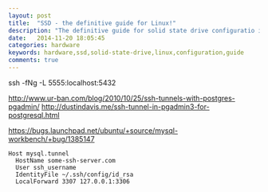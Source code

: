 ```yaml
---
layout: post
title:  "SSD - the definitive guide for Linux!"
description: "The definitive guide for solid state drive configuratio in linux; Tips and tricks; Troubleshooting and suggestions of configuration"
date:   2014-11-20 18:05:45
categories: hardware
keywords: hardware,ssd,solid-state-drive,linux,configuration,guide
comments: true
---
```

ssh -fNg -L 5555:localhost:5432

http://www.ur-ban.com/blog/2010/10/25/ssh-tunnels-with-postgres-pgadmin/
http://dustindavis.me/ssh-tunnel-in-pgadmin3-for-postgresql.html

https://bugs.launchpad.net/ubuntu/+source/mysql-workbench/+bug/1385147

```
Host mysql.tunnel
  HostName some-ssh-server.com
  User ssh_username
  IdentityFile ~/.ssh/config/id_rsa
  LocalForward 3307 127.0.0.1:3306
```